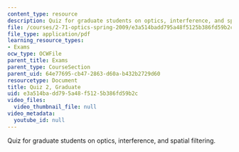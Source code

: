 ```yaml
---
content_type: resource
description: Quiz for graduate students on optics, interference, and spatial filtering.
file: /courses/2-71-optics-spring-2009/e3a514badd795a48f5125b386fd59b2c_MIT2_71S09_gquiz2.pdf
file_type: application/pdf
learning_resource_types:
- Exams
ocw_type: OCWFile
parent_title: Exams
parent_type: CourseSection
parent_uid: 64e77695-cb47-2863-d60a-b432b2729d60
resourcetype: Document
title: Quiz 2, Graduate
uid: e3a514ba-dd79-5a48-f512-5b386fd59b2c
video_files:
  video_thumbnail_file: null
video_metadata:
  youtube_id: null
---
```

Quiz for graduate students on optics, interference, and spatial filtering.

